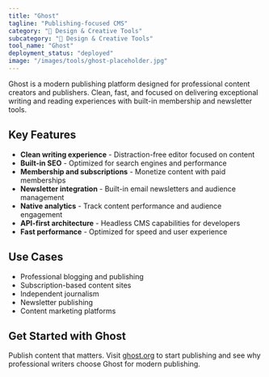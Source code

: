 ```yaml
---
title: "Ghost"
tagline: "Publishing-focused CMS"
category: "🎨 Design & Creative Tools"
subcategory: "🎨 Design & Creative Tools"
tool_name: "Ghost"
deployment_status: "deployed"
image: "/images/tools/ghost-placeholder.jpg"
---
```

Ghost is a modern publishing platform designed for professional content creators and publishers. Clean, fast, and focused on delivering exceptional writing and reading experiences with built-in membership and newsletter tools.

## Key Features

- **Clean writing experience** - Distraction-free editor focused on content
- **Built-in SEO** - Optimized for search engines and performance
- **Membership and subscriptions** - Monetize content with paid memberships
- **Newsletter integration** - Built-in email newsletters and audience management
- **Native analytics** - Track content performance and audience engagement
- **API-first architecture** - Headless CMS capabilities for developers
- **Fast performance** - Optimized for speed and user experience

## Use Cases

- Professional blogging and publishing
- Subscription-based content sites
- Independent journalism
- Newsletter publishing
- Content marketing platforms

## Get Started with Ghost

Publish content that matters. Visit [ghost.org](https://ghost.org) to start publishing and see why professional writers choose Ghost for modern publishing.